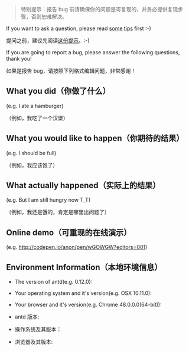 > 特别提示：报告 bug 前请确保你的问题是可复现的，并务必提供复现步骤，否则恕难解决。

If you want to ask a question, please read [some tips](https://github.com/ant-design/ant-design/blob/master/.github/CONTRIBUTING.md#do-your-homework-before-asking-a-question) first :-)

提问之前，建议先阅读[这份提示](https://github.com/ant-design/ant-design/blob/master/.github/CONTRIBUTING.md#do-your-homework-before-asking-a-question)。:-)

If you are going to report a bug, please answer the following questions, thank you!

如果是报告 bug，请按照下列格式编辑问题，非常感谢！

## What you did（你做了什么）

(e.g. I ate a hamburger)

（例如，我吃了一个汉堡）

## What you would like to happen（你期待的结果）

(e.g. I should be full)

（例如，我应该饱了）

## What actually happened（实际上的结果）

(e.g. But I am still hungry now T_T)

（例如，我还是饿的，肯定是哪里出问题了）

## Online demo（可重现的在线演示）

(e.g. http://codepen.io/anon/pen/wGOWGW?editors=001)

## Environment Information（本地环境信息）

- The version of antd(e.g. 0.12.0):
- Your operating system and it's version(e.g. OSX 10.11.0):
- Your browser and it's version(e.g. Chrome 48.0.0.0(64-bit)):

- antd 版本:
- 操作系统及其版本：
- 浏览器及其版本:
